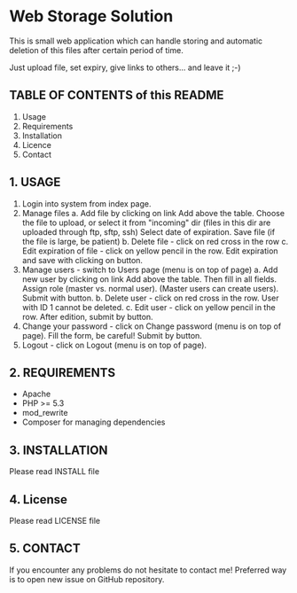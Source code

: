 # Web Storage Solution

This is small web application which can handle storing and automatic deletion
of this files after certain period of time.

Just upload file, set expiry, give links to others... and leave it ;-)

## TABLE OF CONTENTS of this README

1. Usage
2. Requirements
3. Installation
4. Licence
5. Contact

## 1. USAGE

1. Login into system from index page.
2. Manage files
	a. Add file by clicking on link Add above the table.
		Choose the file to upload, or select it from "incoming" dir
		(files in this dir are uploaded through ftp, sftp, ssh)
		Select date of expiration.
		Save file (if the file is large, be patient)
	b. Delete file - click on red cross in the row
	c. Edit expiration of file - click on yellow pencil in the row.
		Edit expiration and save with clicking on button.
3. Manage users - switch to Users page (menu is on top of page)
	a. Add new user by clicking on link Add above the table.
		Then fill in all fields. Assign role (master vs. normal user).
		(Master users can create users).
		Submit with button.
	b. Delete user - click on red cross in the row. User with ID 1 cannot be
		deleted.
	c. Edit user - click on yellow pencil in the row.
		After edition, submit by button.
4. Change your password - click on Change password (menu is on top of page).
	Fill the form, be careful! Submit by button.
5. Logout - click on Logout (menu is on top of page).
    
## 2. REQUIREMENTS

* Apache
* PHP >= 5.3
* mod_rewrite
* Composer for managing dependencies

## 3. INSTALLATION

Please read INSTALL file

## 4. License

Please read LICENSE file

## 5. CONTACT

If you encounter any problems do not hesitate to contact me!
Preferred way is to open new issue on GitHub repository.
